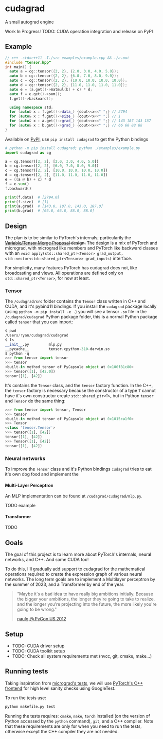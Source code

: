 # cudagrad

A small autograd engine

Work In Progress! TODO: CUDA operation integration and release on PyPI

## Example

```cpp
// c++ -std=c++11 -I./src examples/example.cpp && ./a.out
#include "tensor.hpp"
int main() {
  auto a = cg::tensor({2, 2}, {2.0, 3.0, 4.0, 5.0});
  auto b = cg::tensor({2, 2}, {6.0, 7.0, 8.0, 9.0});
  auto c = cg::tensor({2, 2}, {10.0, 10.0, 10.0, 10.0});
  auto d = cg::tensor({2, 2}, {11.0, 11.0, 11.0, 11.0});
  auto e = (a.get()->matmul(b) + c) * d;
  auto f = e.get()->sum();
  f.get()->backward();

  using namespace std;
  for (auto& x : f.get()->data_) {cout<<x<<" ";} // 2794
  for (auto& x : f.get()->size_) {cout<<x<<" ";} // 1
  for (auto& x : a.get()->grad_) {cout<<x<<" ";} // 143 187 143 187
  for (auto& x : b.get()->grad_) {cout<<x<<" ";} // 66 66 88 88
}
```

Available on [PyPI](https://pypi.org/project/cudagrad/), use `pip install cudagrad` to get the Python bindings

```py
# python -m pip install cudagrad; python ./examples/example.py
import cudagrad as cg

a = cg.tensor([2, 2], [2.0, 3.0, 4.0, 5.0])
b = cg.tensor([2, 2], [6.0, 7.0, 8.0, 9.0])
c = cg.tensor([2, 2], [10.0, 10.0, 10.0, 10.0])
d = cg.tensor([2, 2], [11.0, 11.0, 11.0, 11.0])
e = ((a @ b) + c) * d
f = e.sum()
f.backward()

print(f.data)  # [2794.0]
print(f.size)  # [1]
print(a.grad)  # [143.0, 187.0, 143.0, 187.0]
print(b.grad)  # [66.0, 66.0, 88.0, 88.0]
```

## Design

~~The plan is to be similar to PyTorch's internals, particularily the [Variable/Tensor Merge Proposal](https://github.com/pytorch/pytorch/issues/13638) design.~~ The design is a mix of PyTorch and micrograd, with micrograd like members and PyTorch like backward classes with an `void apply(std::shared_ptr<Tensor> grad_output, std::vector<std::shared_ptr<Tensor>> grad_inputs)` interface.

For simplicity, many features PyTorch has cudagrad does not, like broadcasting and views. All operations are defined only on `std::shared_ptr<Tensor>`, for now at least.

### Tensor

The `/cudagrad/src` folder contains the `Tensor` class written in C++ and CUDA, and it's pybind11 bindings. If you install the `cudagrad` package locally (using `python -m pip install -e .`) you will see a tensor `.so` file in the `/cudagrad/cudagrad` Python package folder, this is a normal Python package called `tensor` that you can import:

```py
$ pwd
/Users/ryan/cudagrad/cudagrad
$ ls
__init__.py			mlp.py
__pycache__			tensor.cpython-310-darwin.so
$ python -q
>>> from tensor import tensor
>>> tensor
<built-in method tensor of PyCapsule object at 0x100f81c80>
>>> tensor([1], [42.0])
tensor([1], [42])
```

It's contains the `Tensor` class, and the `tensor` factory function. In the C++, the `tensor` factory is necessary because the constructor of a type `T` cannot have it's own constructor create `std::shared_ptr<T>`, but in Python `tensor` and `Tensor` do the same thing:

```py
>>> from tensor import tensor, Tensor
>>> tensor
<built-in method tensor of PyCapsule object at 0x1015ca1f0>
>>> Tensor
<class 'tensor.Tensor'>
>>> tensor([1], [42])
tensor([1], [42])
>>> Tensor([1], [42])
tensor([1], [42])
```

### Neural networks

To improve the `Tensor` class and it's Python bindings `cudagrad` tries to eat it's own dog food and implement the

#### Multi-Layer Perceptron

An MLP implementation can be found at `/cudagrad/cudagrad/mlp.py`.

TODO example

#### Transformer

TODO

## Goals

The goal of this project is to learn more about PyTorch's internals, neural networks, and C++. And some CUDA too!

To do this, I'll gradually add support to cudagrad for the mathematical operations required to create the expression graph of various neural networks. The long term goals are to implement a Multilayer perceptron by the summer of 2023, and a Transformer by end of the year.

> "Maybe it's a bad idea to have really big ambitions initially. Because the bigger your ambitions, the longer they're going to take to realize, and the longer you're projecting into the future, the more likely you're going to be wrong."
>
> [paulg @ PyCon US 2012](https://youtu.be/R9ITLdmfdLI?t=1927)

## Setup

- TODO: CUDA driver setup
- TODO: CUDA toolkit setup
- TODO: Check all system requirements met (nvcc, git, cmake, make...)

## Running tests

Taking inspiration from [micrograd's tests](https://github.com/karpathy/micrograd/blob/master/test/test_engine.py), we will use [PyTorch's C++ frontend](https://pytorch.org/cppdocs/frontend.html) for high level sanity checks using GoogleTest.

To run the tests use:

```sh
python makefile.py test
```

Running the tests requires: `cmake`, `make`, `torch` installed (on the version of Python accessed by the `python` command), `git`, and a C++ compiler. Note that these requirements are only for when you need to run the tests, otherwise except the C++ compiler they are not needed.
